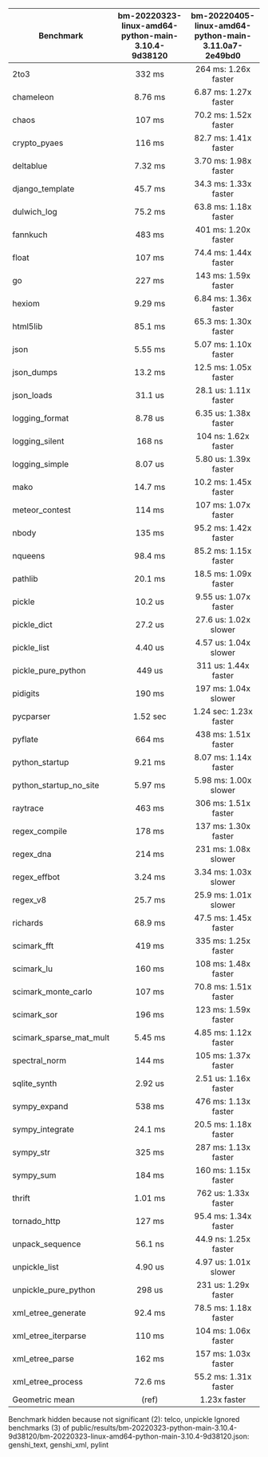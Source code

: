 | Benchmark               | bm-20220323-linux-amd64-python-main-3.10.4-9d38120 | bm-20220405-linux-amd64-python-main-3.11.0a7-2e49bd0 |
|-------------------------|:--------------------------------------------------:|:----------------------------------------------------:|
| 2to3                    | 332 ms                                             | 264 ms: 1.26x faster                                 |
| chameleon               | 8.76 ms                                            | 6.87 ms: 1.27x faster                                |
| chaos                   | 107 ms                                             | 70.2 ms: 1.52x faster                                |
| crypto_pyaes            | 116 ms                                             | 82.7 ms: 1.41x faster                                |
| deltablue               | 7.32 ms                                            | 3.70 ms: 1.98x faster                                |
| django_template         | 45.7 ms                                            | 34.3 ms: 1.33x faster                                |
| dulwich_log             | 75.2 ms                                            | 63.8 ms: 1.18x faster                                |
| fannkuch                | 483 ms                                             | 401 ms: 1.20x faster                                 |
| float                   | 107 ms                                             | 74.4 ms: 1.44x faster                                |
| go                      | 227 ms                                             | 143 ms: 1.59x faster                                 |
| hexiom                  | 9.29 ms                                            | 6.84 ms: 1.36x faster                                |
| html5lib                | 85.1 ms                                            | 65.3 ms: 1.30x faster                                |
| json                    | 5.55 ms                                            | 5.07 ms: 1.10x faster                                |
| json_dumps              | 13.2 ms                                            | 12.5 ms: 1.05x faster                                |
| json_loads              | 31.1 us                                            | 28.1 us: 1.11x faster                                |
| logging_format          | 8.78 us                                            | 6.35 us: 1.38x faster                                |
| logging_silent          | 168 ns                                             | 104 ns: 1.62x faster                                 |
| logging_simple          | 8.07 us                                            | 5.80 us: 1.39x faster                                |
| mako                    | 14.7 ms                                            | 10.2 ms: 1.45x faster                                |
| meteor_contest          | 114 ms                                             | 107 ms: 1.07x faster                                 |
| nbody                   | 135 ms                                             | 95.2 ms: 1.42x faster                                |
| nqueens                 | 98.4 ms                                            | 85.2 ms: 1.15x faster                                |
| pathlib                 | 20.1 ms                                            | 18.5 ms: 1.09x faster                                |
| pickle                  | 10.2 us                                            | 9.55 us: 1.07x faster                                |
| pickle_dict             | 27.2 us                                            | 27.6 us: 1.02x slower                                |
| pickle_list             | 4.40 us                                            | 4.57 us: 1.04x slower                                |
| pickle_pure_python      | 449 us                                             | 311 us: 1.44x faster                                 |
| pidigits                | 190 ms                                             | 197 ms: 1.04x slower                                 |
| pycparser               | 1.52 sec                                           | 1.24 sec: 1.23x faster                               |
| pyflate                 | 664 ms                                             | 438 ms: 1.51x faster                                 |
| python_startup          | 9.21 ms                                            | 8.07 ms: 1.14x faster                                |
| python_startup_no_site  | 5.97 ms                                            | 5.98 ms: 1.00x slower                                |
| raytrace                | 463 ms                                             | 306 ms: 1.51x faster                                 |
| regex_compile           | 178 ms                                             | 137 ms: 1.30x faster                                 |
| regex_dna               | 214 ms                                             | 231 ms: 1.08x slower                                 |
| regex_effbot            | 3.24 ms                                            | 3.34 ms: 1.03x slower                                |
| regex_v8                | 25.7 ms                                            | 25.9 ms: 1.01x slower                                |
| richards                | 68.9 ms                                            | 47.5 ms: 1.45x faster                                |
| scimark_fft             | 419 ms                                             | 335 ms: 1.25x faster                                 |
| scimark_lu              | 160 ms                                             | 108 ms: 1.48x faster                                 |
| scimark_monte_carlo     | 107 ms                                             | 70.8 ms: 1.51x faster                                |
| scimark_sor             | 196 ms                                             | 123 ms: 1.59x faster                                 |
| scimark_sparse_mat_mult | 5.45 ms                                            | 4.85 ms: 1.12x faster                                |
| spectral_norm           | 144 ms                                             | 105 ms: 1.37x faster                                 |
| sqlite_synth            | 2.92 us                                            | 2.51 us: 1.16x faster                                |
| sympy_expand            | 538 ms                                             | 476 ms: 1.13x faster                                 |
| sympy_integrate         | 24.1 ms                                            | 20.5 ms: 1.18x faster                                |
| sympy_str               | 325 ms                                             | 287 ms: 1.13x faster                                 |
| sympy_sum               | 184 ms                                             | 160 ms: 1.15x faster                                 |
| thrift                  | 1.01 ms                                            | 762 us: 1.33x faster                                 |
| tornado_http            | 127 ms                                             | 95.4 ms: 1.34x faster                                |
| unpack_sequence         | 56.1 ns                                            | 44.9 ns: 1.25x faster                                |
| unpickle_list           | 4.90 us                                            | 4.97 us: 1.01x slower                                |
| unpickle_pure_python    | 298 us                                             | 231 us: 1.29x faster                                 |
| xml_etree_generate      | 92.4 ms                                            | 78.5 ms: 1.18x faster                                |
| xml_etree_iterparse     | 110 ms                                             | 104 ms: 1.06x faster                                 |
| xml_etree_parse         | 162 ms                                             | 157 ms: 1.03x faster                                 |
| xml_etree_process       | 72.6 ms                                            | 55.2 ms: 1.31x faster                                |
| Geometric mean          | (ref)                                              | 1.23x faster                                         |

Benchmark hidden because not significant (2): telco, unpickle
Ignored benchmarks (3) of public/results/bm-20220323-python-main-3.10.4-9d38120/bm-20220323-linux-amd64-python-main-3.10.4-9d38120.json: genshi_text, genshi_xml, pylint
